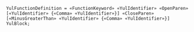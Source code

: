<!-- This file is generated automatically by infrastructure scripts. Please don't edit by hand. -->

```{ .ebnf .slang-ebnf #YulFunctionDefinition }
YulFunctionDefinition = «FunctionKeyword» «YulIdentifier» «OpenParen» [«YulIdentifier» {«Comma» «YulIdentifier»}] «CloseParen» [«MinusGreaterThan» «YulIdentifier» {«Comma» «YulIdentifier»}] YulBlock;
```
